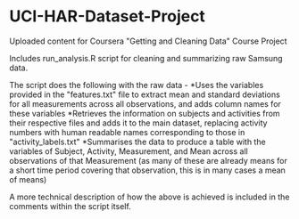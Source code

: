 # UCI-HAR-Dataset-Project

Uploaded content for Coursera "Getting and Cleaning Data" Course Project

Includes run_analysis.R script for cleaning and summarizing raw Samsung data.

The script does the following with the raw data - 
  *Uses the variables provided in the "features.txt" file to extract mean and standard deviations for all measurements across all observations, and adds column names for these variables
  *Retrieves the information on subjects and activities from their respective files and adds it to the main dataset, replacing activity numbers with human readable names corresponding to those in "activity_labels.txt"
  *Summarises the data to produce a table with the variables of Subject, Activity, Measurement, and Mean across all observations of that Measurement (as many of these are already means for a short time period covering that observation, this is in many cases a mean of means)

A more technical description of how the above is achieved is included in the comments within the script itself.
